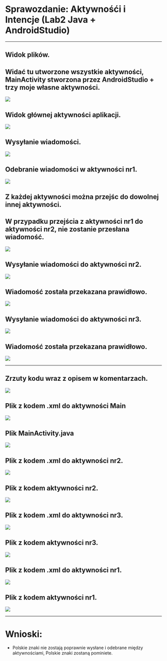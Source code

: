 <h1>Sprawozdanie: Aktywnośći i Intencje (Lab2 Java + AndroidStudio)</h1>
<hr>
<h2>Widok plików.</h2>
<h2>Widać tu utworzone wszystkie aktywności, MainActivity stworzona przez AndroidStudio + trzy moje własne aktywności. </h2>
<img src="https://github.com/CichyZmywacz/aplikacje-mobilne-21712-185ICA1/blob/Lab2/Photos/Zrzut%20ekranu%202021-03-12%20154750.png?raw=true">
<br>
<h2>Widok głównej aktywności aplikacji.</h2>
<img src="https://github.com/CichyZmywacz/aplikacje-mobilne-21712-185ICA1/blob/Lab2/Photos/Zrzut%20ekranu%202021-03-12%20152205.png?raw=true">
<br>
<h2>Wysyłanie wiadomości.</h2>
<img src="https://github.com/CichyZmywacz/aplikacje-mobilne-21712-185ICA1/blob/Lab2/Photos/Zrzut%20ekranu%202021-03-12%20152242.png?raw=true">
<br>
<h2>Odebranie wiadomości w aktywności nr1.</h2>
<img src="https://github.com/CichyZmywacz/aplikacje-mobilne-21712-185ICA1/blob/Lab2/Photos/Zrzut%20ekranu%202021-03-12%20152254.png?raw=true">
<br>
<h2>Z każdej aktywności można przejśc do dowolnej innej aktywności.</h2>
<h2>W przypadku przejścia z aktywności nr1 do aktywności nr2, nie zostanie przesłana wiadomość.</h2>
<img src="https://github.com/CichyZmywacz/aplikacje-mobilne-21712-185ICA1/blob/Lab2/Photos/Zrzut%20ekranu%202021-03-12%20152306.png?raw=true">
<br>
<h2>Wysyłanie wiadomości do aktywności nr2.</h2>
<img src="https://github.com/CichyZmywacz/aplikacje-mobilne-21712-185ICA1/blob/Lab2/Photos/Zrzut%20ekranu%202021-03-12%20152346.png?raw=true">
<br>
<h2>Wiadomość została przekazana prawidłowo.</h2>
<img src="https://github.com/CichyZmywacz/aplikacje-mobilne-21712-185ICA1/blob/Lab2/Photos/Zrzut%20ekranu%202021-03-12%20152355.png?raw=true">
<br>
<h2>Wysyłanie wiadomości do aktywności nr3.</h2>
<img src="https://github.com/CichyZmywacz/aplikacje-mobilne-21712-185ICA1/blob/Lab2/Photos/Zrzut%20ekranu%202021-03-12%20152421.png?raw=true">
<br>
<h2>Wiadomość została przekazana prawidłowo.</h2>
<img src="https://github.com/CichyZmywacz/aplikacje-mobilne-21712-185ICA1/blob/Lab2/Photos/Zrzut%20ekranu%202021-03-12%20152432.png?raw=true">
<br>
<hr>
<h2>Zrzuty kodu wraz z opisem w komentarzach.</h2>
<img src="https://github.com/CichyZmywacz/aplikacje-mobilne-21712-185ICA1/blob/Lab2/Photos/Zrzut%20ekranu%202021-03-12%20153544.png?raw=true">
<br>
<h2>Plik z kodem .xml do aktywności Main</h2>
<img src="https://github.com/CichyZmywacz/aplikacje-mobilne-21712-185ICA1/blob/Lab2/Photos/Zrzut%20ekranu%202021-03-12%20153620.png?raw=true">
<br>
<h2>Plik MainActivity.java</h2>
<img src="https://github.com/CichyZmywacz/aplikacje-mobilne-21712-185ICA1/blob/Lab2/Photos/Zrzut%20ekranu%202021-03-12%20153932.png?raw=true">
<br>
<h2>Plik z kodem .xml do aktywności nr2.</h2>
<img src="https://github.com/CichyZmywacz/aplikacje-mobilne-21712-185ICA1/blob/Lab2/Photos/Zrzut%20ekranu%202021-03-12%20153949.png?raw=true">
<br>
<h2>Plik z kodem aktywności nr2. </h2>
<img src="https://github.com/CichyZmywacz/aplikacje-mobilne-21712-185ICA1/blob/Lab2/Photos/Zrzut%20ekranu%202021-03-12%20154457.png?raw=true">
<br>
<h2>Plik z kodem .xml do aktywności nr3.</h2>
<img src="https://github.com/CichyZmywacz/aplikacje-mobilne-21712-185ICA1/blob/Lab2/Photos/Zrzut%20ekranu%202021-03-12%20154530.png?raw=true">
<br>
<h2>Plik z kodem aktywności nr3.</h2>
<img src="https://github.com/CichyZmywacz/aplikacje-mobilne-21712-185ICA1/blob/Lab2/Photos/Zrzut%20ekranu%202021-03-12%20154609.png?raw=true">
<br>
<h2>Plik z kodem .xml do aktywności nr1.</h2>
<img src="https://github.com/CichyZmywacz/aplikacje-mobilne-21712-185ICA1/blob/Lab2/Photos/Zrzut%20ekranu%202021-03-12%20154628.png?raw=true">
<br>
<h2>Plik z kodem aktywności nr1.</h2>
<img src="https://github.com/CichyZmywacz/aplikacje-mobilne-21712-185ICA1/blob/Lab2/Photos/Zrzut%20ekranu%202021-03-12%20154700.png?raw=true">
<br>
<hr>
<h1>Wnioski: </h1>
<ul>
  <li>Polskie znaki nie zostają poprawnie wysłane i odebrane między aktywnościami, Polskie znaki zostaną pominiete.</li>
</ul>
